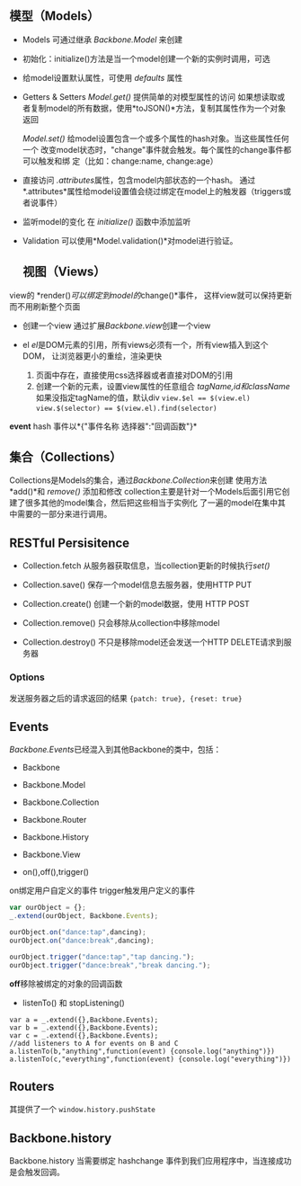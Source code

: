 ## 模型（Models）
- Models 可通过继承 *Backbone.Model* 来创建
- 初始化：initialize()方法是当一个model创建一个新的实例时调用，可选
- 给model设置默认属性，可使用 *defaults* 属性
- Getters & Setters
    *Model.get()* 提供简单的对模型属性的访问
    如果想读取或者复制model的所有数据，使用*toJSON()*方法，复制其属性作为一个对象返回

    *Model.set()* 给model设置包含一个或多个属性的hash对象。当这些属性任何一个
    改变model状态时，"change"事件就会触发。每个属性的change事件都可以触发和绑
    定（比如：change:name, change:age）
- 直接访问
 *.attributes*属性，包含model内部状态的一个hash。
 通过*.attributes*属性给model设置值会绕过绑定在model上的触发器（triggers或者说事件）

- 监听model的变化
  在 *initialize()* 函数中添加监听

- Validation
  可以使用*Model.validation()*对model进行验证。

  ## 视图（Views）
view的 *render()*可以绑定到model的*change()*事件，
这样view就可以保持更新而不用刷新整个页面
- 创建一个view
通过扩展*Backbone.view*创建一个view

- el
*el*是DOM元素的引用，所有views必须有一个，所有view插入到这个DOM，
让浏览器更小的重绘，渲染更快
    1. 页面中存在，直接使用css选择器或者直接对DOM的引用
    2. 创建一个新的元素，设置view属性的任意组合
        *tagName,id和className* 如果没指定tagName的值，默认div
`view.$el == $(view.el)` `view.$(selector) == $(view.el).find(selector)`

**event** hash
事件以*{"事件名称 选择器":"回调函数"}*

## 集合（Collections）
Collections是Models的集合，通过*Backbone.Collection*来创建
使用方法*add()*和 *remove()* 添加和修改
collection主要是针对一个Models后面引用它创建了很多其他的model集合，然后把这些相当于实例化
了一遍的model在集中其中需要的一部分来进行调用。

## RESTful Persisitence
- Collection.fetch
从服务器获取信息，当collection更新的时候执行*set()*

- Collection.save() 保存一个model信息去服务器，使用HTTP PUT
- Collection.create() 创建一个新的model数据，使用 HTTP POST
- Collection.remove() 只会移除从collection中移除model
- Collection.destroy() 不只是移除model还会发送一个HTTP DELETE请求到服务器

### Options
发送服务器之后的请求返回的结果
`{patch: true}, {reset: true}`

## Events
*Backbone.Events*已经混入到其他Backbone的类中，包括：
- Backbone 
- Backbone.Model
- Backbone.Collection
- Backbone.Router
- Backbone.History
- Backbone.View

- on(),off(),trigger()

on绑定用户自定义的事件
trigger触发用户定义的事件
```javascript
var ourObject = {};
_.extend(ourObject, Backbone.Events);

ourObject.on("dance:tap",dancing);
ourObject.on("dance:break",dancing);

ourObject.trigger("dance:tap","tap dancing.");
ourObject.trigger("dance:break","break dancing.");
```

**off**移除被绑定的对象的回调函数

- listenTo() 和 stopListening()

```
var a = _.extend({},Backbone.Events);
var b = _.extend({},Backbone.Events);
var c = _.extend({},Backbone.Events);
//add listeners to A for events on B and C
a.listenTo(b,"anything",function(event) {console.log("anything")})
a.listenTo(c,"everything",function(event) {console.log("everything")})
```

## Routers
其提供了一个 `window.history.pushState`

## Backbone.history
Backbone.history 当需要绑定 hashchange 事件到我们应用程序中，当连接成功是会触发回调。
